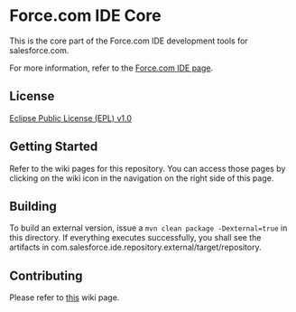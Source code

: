 Force.com IDE Core
========

This is the core part of the Force.com IDE development tools for
salesforce.com.

For more information, refer to the [Force.com IDE page][1].

License
-------

[Eclipse Public License (EPL) v1.0][2]

Getting Started
---------------

Refer to the wiki pages for this repository. You can access those pages
by clicking on the wiki icon in the navigation on the right side of this
page.

Building
--------

To build an external version, issue a `mvn clean package -Dexternal=true`
in this directory. If everything executes successfully, you shall see
the artifacts in com.salesforce.ide.repository.external/target/repository.

Contributing
------------

Please refer to [this][3] wiki page.

[1]: https://developer.salesforce.com/page/Force.com_IDE
[2]: http://wiki.eclipse.org/EPL
[3]: https://github.com/forcedotcom/idecore/wiki/Contributing-Code
